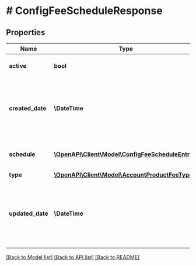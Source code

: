 # # ConfigFeeScheduleResponse

## Properties

Name | Type | Description | Notes
------------ | ------------- | ------------- | -------------
**active** | **bool** | Whether the fee is active. | [optional]
**created_date** | **\DateTime** | Date and time when the fee was created on Marqeta&#39;s credit platform, in UTC. | [optional]
**schedule** | [**\OpenAPI\Client\Model\ConfigFeeScheduleEntry[]**](ConfigFeeScheduleEntry.md) | Contains one or more fee schedules. | [optional]
**type** | [**\OpenAPI\Client\Model\AccountProductFeeType**](AccountProductFeeType.md) |  | [optional]
**updated_date** | **\DateTime** | Date and time when the fee was last updated on Marqeta&#39;s credit platform, in UTC. | [optional]

[[Back to Model list]](../../README.md#models) [[Back to API list]](../../README.md#endpoints) [[Back to README]](../../README.md)
